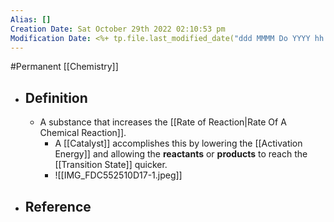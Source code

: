 ```yaml
---
Alias: []
Creation Date: Sat October 29th 2022 02:10:53 pm 
Modification Date: <%+ tp.file.last_modified_date("ddd MMMM Do YYYY hh:mm:ss a") %>
---
```

#Permanent [[Chemistry]]

- ## Definition
	- A substance that increases the [[Rate of Reaction|Rate Of A Chemical Reaction]].
		- A [[Catalyst]] accomplishes  this by lowering the [[Activation Energy]] and allowing the **reactants** or **products** to reach the [[Transition State]] quicker.
		- ![[IMG_FDC552510D17-1.jpeg]]
- ## Reference
